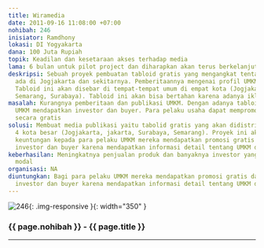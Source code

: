 ```yaml
---
title: Wiramedia
date: 2011-09-16 11:08:00 +07:00
nohibah: 246
inisiator: Ramdhony
lokasi: DI Yogyakarta
dana: 100 Juta Rupiah
topik: Keadilan dan kesetaraan akses terhadap media
lama: 6 bulan untuk pilot project dan diharapkan akan terus berkelanjutan
deskripsi: Sebuah proyek pembuatan tabloid gratis yang mengangkat tentang UMKM yang
  ada di Jogjakarta dan sekitarnya. Pemberitaannya mengenai profil UMKM lebih mendalam.
  Tabloid ini akan disebar di tempat-tempat umum di empat kota (Jogjakarta, Jakarta,
  Semarang, Surabaya). Tabloid ini akan bisa bertahan karena adanya iklan yang masuk
masalah: Kurangnya pemberitaan dan publikasi UMKM. Dengan adanya tabloid ini diharapkan
  UMKM mendapatkan investor dan buyer. Para pelaku usaha dapat mempromosikan produknya
  secara gratis
solusi: Membuat media publikasi yaitu tabolid gratis yang akan didistribusikan di
  4 kota besar (Jogjakarta, jakarta, Surabaya, Semarang). Proyek ini akan memberi
  keuntungan kepada para pelaku UMKM mereka mendapatkan promosi gratis dan bagi calon
  investor dan buyer karena mendapatkan informasi detail tentang UMKM dan produknya
keberhasilan: Meningkatnya penjualan produk dan banyaknya investor yang menanamkan
  modal
organisasi: NA
diuntungkan: Bagi para pelaku UMKM mereka mendapatkan promosi gratis dan bagi calon
  investor dan buyer karena mendapatkan informasi detail tentang UMKM dan produknya
---
```


![246](/static/img/hibahcmb/246.png){: .img-responsive }{: width="350" }

### {{ page.nohibah }} - {{ page.title }}

---
